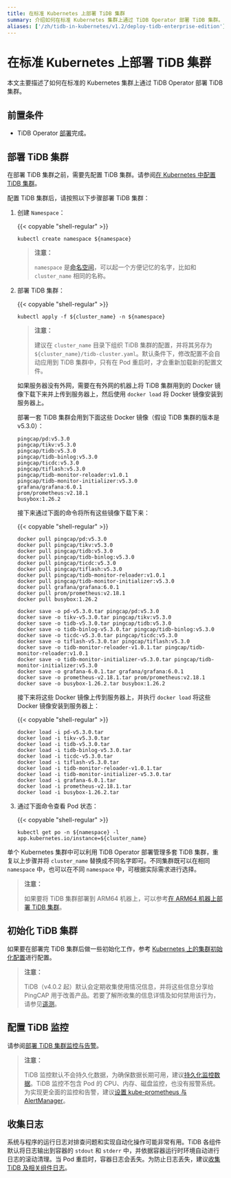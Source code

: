 ```yaml
---
title: 在标准 Kubernetes 上部署 TiDB 集群
summary: 介绍如何在标准 Kubernetes 集群上通过 TiDB Operator 部署 TiDB 集群。
aliases: ['/zh/tidb-in-kubernetes/v1.2/deploy-tidb-enterprise-edition']
---
```


# 在标准 Kubernetes 上部署 TiDB 集群

本文主要描述了如何在标准的 Kubernetes 集群上通过 TiDB Operator 部署 TiDB 集群。

## 前置条件

* TiDB Operator [部署](deploy-tidb-operator.md)完成。

## 部署 TiDB 集群

在部署 TiDB 集群之前，需要先配置 TiDB 集群。请参阅[在 Kubernetes 中配置 TiDB 集群](configure-a-tidb-cluster.md)。

配置 TiDB 集群后，请按照以下步骤部署 TiDB 集群：

1. 创建 `Namespace`：

    {{< copyable "shell-regular" >}}

    ```shell
    kubectl create namespace ${namespace}
    ```

    > **注意：**
    >
    > `namespace` 是[命名空间](https://kubernetes.io/docs/concepts/overview/working-with-objects/namespaces/)，可以起一个方便记忆的名字，比如和 `cluster_name` 相同的名称。

2. 部署 TiDB 集群：

    {{< copyable "shell-regular" >}}

    ``` shell
    kubectl apply -f ${cluster_name} -n ${namespace}
    ```

    > **注意：**
    >
    > 建议在 `cluster_name` 目录下组织 TiDB 集群的配置，并将其另存为 `${cluster_name}/tidb-cluster.yaml`。默认条件下，修改配置不会自动应用到 TiDB 集群中，只有在 Pod 重启时，才会重新加载新的配置文件。

    如果服务器没有外网，需要在有外网的机器上将 TiDB 集群用到的 Docker 镜像下载下来并上传到服务器上，然后使用 `docker load` 将 Docker 镜像安装到服务器上。

    部署一套 TiDB 集群会用到下面这些 Docker 镜像（假设 TiDB 集群的版本是 v5.3.0）：

    ```shell
    pingcap/pd:v5.3.0
    pingcap/tikv:v5.3.0
    pingcap/tidb:v5.3.0
    pingcap/tidb-binlog:v5.3.0
    pingcap/ticdc:v5.3.0
    pingcap/tiflash:v5.3.0
    pingcap/tidb-monitor-reloader:v1.0.1
    pingcap/tidb-monitor-initializer:v5.3.0
    grafana/grafana:6.0.1
    prom/prometheus:v2.18.1
    busybox:1.26.2
    ```

    接下来通过下面的命令将所有这些镜像下载下来：

    {{< copyable "shell-regular" >}}

    ```shell
    docker pull pingcap/pd:v5.3.0
    docker pull pingcap/tikv:v5.3.0
    docker pull pingcap/tidb:v5.3.0
    docker pull pingcap/tidb-binlog:v5.3.0
    docker pull pingcap/ticdc:v5.3.0
    docker pull pingcap/tiflash:v5.3.0
    docker pull pingcap/tidb-monitor-reloader:v1.0.1
    docker pull pingcap/tidb-monitor-initializer:v5.3.0
    docker pull grafana/grafana:6.0.1
    docker pull prom/prometheus:v2.18.1
    docker pull busybox:1.26.2

    docker save -o pd-v5.3.0.tar pingcap/pd:v5.3.0
    docker save -o tikv-v5.3.0.tar pingcap/tikv:v5.3.0
    docker save -o tidb-v5.3.0.tar pingcap/tidb:v5.3.0
    docker save -o tidb-binlog-v5.3.0.tar pingcap/tidb-binlog:v5.3.0
    docker save -o ticdc-v5.3.0.tar pingcap/ticdc:v5.3.0
    docker save -o tiflash-v5.3.0.tar pingcap/tiflash:v5.3.0
    docker save -o tidb-monitor-reloader-v1.0.1.tar pingcap/tidb-monitor-reloader:v1.0.1
    docker save -o tidb-monitor-initializer-v5.3.0.tar pingcap/tidb-monitor-initializer:v5.3.0
    docker save -o grafana-6.0.1.tar grafana/grafana:6.0.1
    docker save -o prometheus-v2.18.1.tar prom/prometheus:v2.18.1
    docker save -o busybox-1.26.2.tar busybox:1.26.2
    ```

    接下来将这些 Docker 镜像上传到服务器上，并执行 `docker load` 将这些 Docker 镜像安装到服务器上：

    {{< copyable "shell-regular" >}}

    ```shell
    docker load -i pd-v5.3.0.tar
    docker load -i tikv-v5.3.0.tar
    docker load -i tidb-v5.3.0.tar
    docker load -i tidb-binlog-v5.3.0.tar
    docker load -i ticdc-v5.3.0.tar
    docker load -i tiflash-v5.3.0.tar
    docker load -i tidb-monitor-reloader-v1.0.1.tar
    docker load -i tidb-monitor-initializer-v5.3.0.tar
    docker load -i grafana-6.0.1.tar
    docker load -i prometheus-v2.18.1.tar
    docker load -i busybox-1.26.2.tar
    ```

3. 通过下面命令查看 Pod 状态：

    {{< copyable "shell-regular" >}}

    ``` shell
    kubectl get po -n ${namespace} -l app.kubernetes.io/instance=${cluster_name}
    ```

单个 Kubernetes 集群中可以利用 TiDB Operator 部署管理多套 TiDB 集群，重复以上步骤并将 `cluster_name` 替换成不同名字即可。不同集群既可以在相同 `namespace` 中，也可以在不同 `namespace` 中，可根据实际需求进行选择。

> **注意：**
>
> 如果要将 TiDB 集群部署到 ARM64 机器上，可以参考[在 ARM64 机器上部署 TiDB 集群](deploy-cluster-on-arm64.md)。

## 初始化 TiDB 集群

如果要在部署完 TiDB 集群后做一些初始化工作，参考 [Kubernetes 上的集群初始化配置](initialize-a-cluster.md)进行配置。

> **注意：**
>
> TiDB（v4.0.2 起）默认会定期收集使用情况信息，并将这些信息分享给 PingCAP 用于改善产品。若要了解所收集的信息详情及如何禁用该行为，请参见[遥测](https://docs.pingcap.com/zh/tidb/stable/telemetry)。

## 配置 TiDB 监控

请参阅[部署 TiDB 集群监控与告警](monitor-a-tidb-cluster.md)。

> **注意：**
>
> TiDB 监控默认不会持久化数据，为确保数据长期可用，建议[持久化监控数据](monitor-a-tidb-cluster.md#持久化监控数据)。TiDB 监控不包含 Pod 的 CPU、内存、磁盘监控，也没有报警系统。为实现更全面的监控和告警，建议[设置 kube-prometheus 与 AlertManager](monitor-a-tidb-cluster.md#设置-kube-prometheus-与-alertmanager)。

## 收集日志

系统与程序的运行日志对排查问题和实现自动化操作可能非常有用。TiDB 各组件默认将日志输出到容器的 `stdout` 和 `stderr` 中，并依据容器运行时环境自动进行日志的滚动清理。当 Pod 重启时，容器日志会丢失。为防止日志丢失，建议[收集 TiDB 及相关组件日志](logs-collection.md)。

